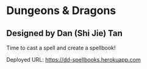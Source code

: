 # Dungeons & Dragons

## Designed by Dan (Shi Jie) Tan
Time to cast a spell and create a spellbook!

Deployed URL: https://dd-spellbooks.herokuapp.com
